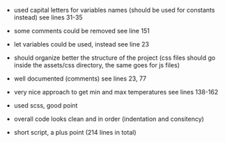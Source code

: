 
 - used capital letters for variables names (should be used for constants instead)
  see lines 31-35 
  
- some comments could be removed
  see line 151
  
- let variables could be used, instead
  see line 23
  
- should organize better the structure of the project
  (css files should go inside the assets/css directory, the same goes for js files)
  
- well documented (comments)
  see lines 23, 77
  
- very nice approach to get min and max temperatures
  see lines 138-162
  
- used scss, good point
- overall code looks clean and in order (indentation and consitency)

- short script, a plus point (214 lines in total)